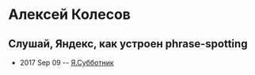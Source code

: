 # Алексей Колесов

## Слушай, Яндекс, как устроен phrase-spotting
- 2017 Sep 09 -- [Я.Субботник](https://events.yandex.ru/lib/talks/4924/)    
